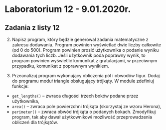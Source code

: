 # Laboratorium 12 - 9.01.2020r.

## Zadania z listy 12
2) Napisz program, który będzie generował zadania matematyczne z zakresu dodawania.
Program powinien wyświetlać dwie liczby całkowite (od 0 do 500). Program powinien
prosić użytkownika o podanie wyniku dodawania tych liczb. Jeśli użytkownik poda
poprawny wynik, to program powinien wyświetlić komunikat z gratulacjami,
w przeciwnym przypadku, komunikat z poprawnym wynikiem.

3) Przeanalizuj program wykonujący obliczenia pól i obwodów figur.
Dodaj do programu moduł triangle obsługujący trójkąty. W module zdefiniuj funkcje:
- ```get_lengths()``` – zwraca długości trzech boków podane przez użytkownika,
- ```area()``` – zwraca pole powierzchni trójkąta (skorzystaj ze wzoru Herona),
- ```perimeter()``` – zwraca obwód trójkąta o podanych bokach.
Zmodyfikuj program, tak aby dawał użytkownikowi możliwość przeprowadzenia
obliczeń dla trójkątów.